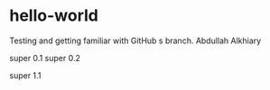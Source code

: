 # hello-world
Testing and getting familiar with GitHub
s branch. Abdullah Alkhiary

super 0.1
super 0.2


super 1.1
